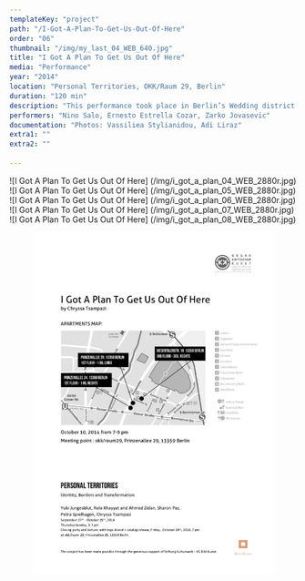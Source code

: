 ```yaml
---
templateKey: "project"
path: "/I-Got-A-Plan-To-Get-Us-Out-Of-Here"
order: "06"
thumbnail: "/img/my_last_04_WEB_640.jpg"
title: "I Got A Plan To Get Us Out Of Here"
media: "Performance"
year: "2014"
location: "Personal Territories, OKK/Raum 29, Berlin"
duration: "120 min"
description: "This performance took place in Berlin’s Wedding district. I asked local residents to take part as households in the creation of a short musical composition. The outcome would be presented at their home, to an invited audience. An experienced vocalist was to reside with each one of the three families for two weeks, with the intention of being guided by its members in creating a piece together. The groups read F. Kafka’s novel Metamorphosis and studied the character of Gregor Samsa who gradually loses his place not only within society but within the family as well. Language, which was gradually being replaced by sounds, was given as an example of that composition. The title of the work, “I Got A Plan To Get Us Out Of Here” was given to the participants from the outset, to be used as a departure point. During the exhibition, the audience could wander through the open apartments and stay as long as they wished listening to these compositions."
performers: "Nino Salo, Ernesto Estrella Cozar, Zarko Jovasevic"
documentation: "Photos: Vassiliea Stylianidou, Adi Liraz"
extra1: ""
extra2: ""

---
```


![I Got A Plan To Get Us Out Of Here] (/img/i_got_a_plan_04_WEB_2880r.jpg)
![I Got A Plan To Get Us Out Of Here] (/img/i_got_a_plan_05_WEB_2880r.jpg)
![I Got A Plan To Get Us Out Of Here] (/img/i_got_a_plan_06_WEB_2880r.jpg)
![I Got A Plan To Get Us Out Of Here] (/img/i_got_a_plan_07_WEB_2880r.jpg)
![I Got A Plan To Get Us Out Of Here] (/img/i_got_a_plan_08_WEB_2880r.jpg)

<figure class="photo">
<img src="img/i_got_a_plan/map_chryssa.jpg" alt="map">
</figure>

